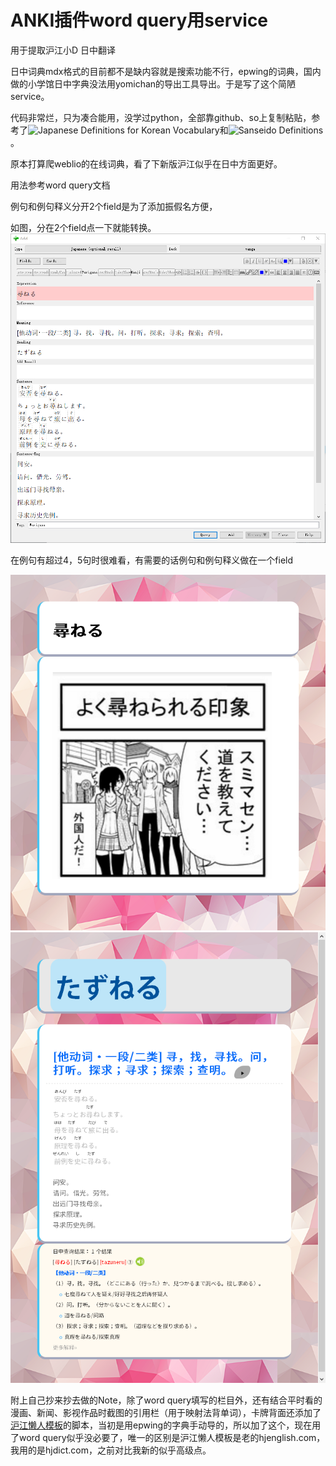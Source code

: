 # ANKI插件word query用service

用于提取沪江小D 日中翻译

日中词典mdx格式的目前都不是缺内容就是搜索功能不行，epwing的词典，国内做的小学馆日中字典没法用yomichan的导出工具导出。于是写了这个简陋service。

代码非常烂，只为凑合能用，没学过python，全部靠github、so上复制粘贴，参考了![Japanese Definitions for Korean Vocabulary](https://ankiweb.net/shared/info/553926167)和![Sanseido Definitions](https://ankiweb.net/shared/info/1967553085)。

原本打算爬weblio的在线词典，看了下新版沪江似乎在日中方面更好。

用法参考word query文档

例句和例句释义分开2个field是为了添加振假名方便，

如图，分在2个field点一下就能转换。
![](snipaste_20180102_195431.png)

在例句有超过4，5句时很难看，有需要的话例句和例句释义做在一个field





![](snipaste_20180102_200733.png)
![](snipaste_20180102_200750.png)

附上自己抄来抄去做的Note，除了word query填写的栏目外，还有结合平时看的漫画、新闻、影视作品时截图的引用栏（用于映射法背单词），卡牌背面还添加了[沪江懒人模板](https://zhuanlan.zhihu.com/p/24902283)的脚本，当初是用epwing的字典手动导的，所以加了这个，现在用了word query似乎没必要了，唯一的区别是沪江懒人模板是老的hjenglish.com，我用的是hjdict.com，之前对比我新的似乎高级点。
